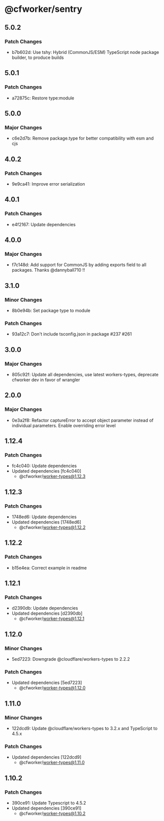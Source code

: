 # @cfworker/sentry

## 5.0.2

### Patch Changes

- b7b602d: Use tshy: Hybrid (CommonJS/ESM) TypeScript node package builder, to produce builds

## 5.0.1

### Patch Changes

- a72875c: Restore type:module

## 5.0.0

### Major Changes

- c6e2d7b: Remove package.type for better compatibility with esm and cjs

## 4.0.2

### Patch Changes

- 9e9ca41: Improve error serialization

## 4.0.1

### Patch Changes

- e4f2167: Update dependencies

## 4.0.0

### Major Changes

- f7c148d: Add support for CommonJS by adding exports field to all packages. Thanks @dannyball710 !!

## 3.1.0

### Minor Changes

- 8b0e94b: Set package type to module

### Patch Changes

- 93a12c7: Don't include tsconfig.json in package #237 #261

## 3.0.0

### Major Changes

- 805c92f: Update all dependencies, use latest workers-types, deprecate cfworker dev in favor of wrangler

## 2.0.0

### Major Changes

- 0e3a2f8: Refactor captureError to accept object parameter instead of individual parameters. Enable overriding error level

## 1.12.4

### Patch Changes

- fc4c040: Update dependencies
- Updated dependencies [fc4c040]
  - @cfworker/worker-types@1.12.3

## 1.12.3

### Patch Changes

- 1748ed6: Update dependencies
- Updated dependencies [1748ed6]
  - @cfworker/worker-types@1.12.2

## 1.12.2

### Patch Changes

- b15e4ea: Correct example in readme

## 1.12.1

### Patch Changes

- d2390db: Update dependencies
- Updated dependencies [d2390db]
  - @cfworker/worker-types@1.12.1

## 1.12.0

### Minor Changes

- 5ed7223: Downgrade @cloudflare/workers-types to 2.2.2

### Patch Changes

- Updated dependencies [5ed7223]
  - @cfworker/worker-types@1.12.0

## 1.11.0

### Minor Changes

- 122dcd9: Update @cloudflare/workers-types to 3.2.x and TypeScript to 4.5.x

### Patch Changes

- Updated dependencies [122dcd9]
  - @cfworker/worker-types@1.11.0

## 1.10.2

### Patch Changes

- 390ce91: Update Typescript to 4.5.2
- Updated dependencies [390ce91]
  - @cfworker/worker-types@1.10.2
